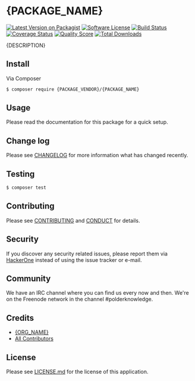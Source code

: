 # {PACKAGE_NAME}

[![Latest Version on Packagist][ico-version]][link-packagist]
[![Software License][ico-license]](LICENSE.md)
[![Build Status][ico-travis]][link-travis]
[![Coverage Status][ico-scrutinizer]][link-scrutinizer]
[![Quality Score][ico-code-quality]][link-code-quality]
[![Total Downloads][ico-downloads]][link-downloads]

{DESCRIPTION}

## Install

Via Composer

``` bash
$ composer require {PACKAGE_VENDOR}/{PACKAGE_NAME}
```

## Usage

Please read the documentation for this package for a quick setup.

## Change log

Please see [CHANGELOG](CHANGELOG.md) for more information what has changed recently.

## Testing

``` bash
$ composer test
```

## Contributing

Please see [CONTRIBUTING](CONTRIBUTING.md) and [CONDUCT](CONDUCT.md) for details.

## Security

If you discover any security related issues, please report them via [HackerOne](https://hackerone.com/polderknowledge) 
instead of using the issue tracker or e-mail.

## Community

We have an IRC channel where you can find us every now and then. We're on the Freenode network in the
channel #polderknowledge.

## Credits

- [{ORG_NAME}][link-author]
- [All Contributors][link-contributors]

## License

Please see [LICENSE.md][link-license] for the license of this application.

[ico-version]: https://img.shields.io/packagist/v/{PACKAGE_VENDOR}/{PACKAGE_NAME}.svg?style=flat-square
[ico-license]: https://img.shields.io/badge/license-{LICENSE}-brightgreen.svg?style=flat-square
[ico-travis]: https://img.shields.io/travis/{PACKAGE_VENDOR}/{PACKAGE_NAME}/master.svg?style=flat-square
[ico-scrutinizer]: https://img.shields.io/scrutinizer/coverage/g/{PACKAGE_VENDOR}/{PACKAGE_NAME}.svg?style=flat-square
[ico-code-quality]: https://img.shields.io/scrutinizer/g/{PACKAGE_VENDOR}/{PACKAGE_NAME}.svg?style=flat-square
[ico-downloads]: https://img.shields.io/packagist/dt/{PACKAGE_VENDOR}/{PACKAGE_NAME}.svg?style=flat-square

[link-packagist]: https://packagist.org/packages/{PACKAGE_VENDOR}/{PACKAGE_NAME}
[link-travis]: https://travis-ci.org/{PACKAGE_VENDOR}/{PACKAGE_NAME}
[link-scrutinizer]: https://scrutinizer-ci.com/g/{PACKAGE_VENDOR}/{PACKAGE_NAME}/code-structure
[link-code-quality]: https://scrutinizer-ci.com/g/{PACKAGE_VENDOR}/{PACKAGE_NAME}
[link-downloads]: https://packagist.org/packages/{PACKAGE_VENDOR}/{PACKAGE_NAME}
[link-author]: {WEBSITE}
[link-contributors]: ../../contributors
[link-license]: LICENSE.md
